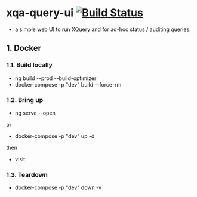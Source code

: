 # xqa-query-ui [![Build Status](https://travis-ci.org/jameshnsears/xqa-query-ui.svg?branch=master)](https://travis-ci.org/jameshnsears/xqa-query-ui)
* a simple web UI to run XQuery and for ad-hoc status / auditing queries.

## 1. Docker
### 1.1. Build locally
* ng build --prod --build-optimizer
* docker-compose -p "dev" build --force-rm

### 1.2. Bring up
* ng serve --open

or

* docker-compose -p "dev" up -d

then

* visit: 

### 1.3. Teardown
* docker-compose -p "dev" down -v
